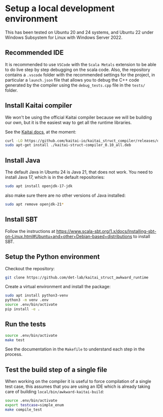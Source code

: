 # Setup a local development environment

This has been tested on Ubuntu 20 and 24 systems, and Ubuntu 22 under Windows Subsystem for Linux with Windows Server 2022.

## Recommended IDE

It is recommended to use `VSCode` with the `Scala Metals` extension to be able to do live step by step debugging on the scala code.
Also, the repository contains a `.vscode` folder with the recommended settings for the project, in particular a `launch.json` file that allows you to debug the C++ code generated by the compiler using the `debug_tests.cpp` file in the `tests/` folder.

## Install Kaitai compiler

We won't be using the official Kaitai compiler because we will be building our own, but it is the easiest way to get all the runtime libraries.

See the [Kaitai docs](https://kaitai.io/#download), at the moment:

```bash
curl -LO https://github.com/kaitai-io/kaitai_struct_compiler/releases/download/0.10/kaitai-struct-compiler_0.10_all.deb
sudo apt-get install ./kaitai-struct-compiler_0.10_all.deb
```


## Install Java

The default Java in Ubuntu 24 is Java 21, that does not work. You need to install Java 17, which is in the default repositories:

```bash
sudo apt install openjdk-17-jdk
```

also make sure there are no other versions of Java installed:

```bash
sudo apt remove openjdk-21*
```

## Install SBT

Follow the instructions at <https://www.scala-sbt.org/1.x/docs/Installing-sbt-on-Linux.html#Ubuntu+and+other+Debian-based+distributions> to install SBT.

## Setup the Python environment

Checkout the repository:

```bash
git clone https://github.com/det-lab/kaitai_struct_awkward_runtime
```

Create a virtual environment and install the package:

```bash
sudo apt install python3-venv
python3 -m venv .env
source .env/bin/activate
pip install -e .
```

## Run the tests

```bash
source .env/bin/activate
make test
```

See the documentation in the `Makefile` to understand each step in the process.

## Test the build step of a single file

When working on the compiler it is useful to force compilation of a single test case,
this assumes that you are using an IDE which is already taking care of building `local/bin/awkward-kaitai-build`:

```bash
source .env/bin/activate
export testcase=simple_enum
make compile_test
```
